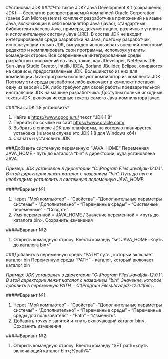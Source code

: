 #Установка JDK
####Что такое JDK?
Java Development Kit (сокращенно JDK) — бесплатно распространяемый компанией Oracle Corporation (ранее Sun Microsystems) комплект разработчика приложений на языке Java, включающий в себя компилятор Java (javac), стандартные библиотеки классов Java, примеры, документацию, различные утилиты и исполнительную систему Java (JRE). В состав JDK не входит интегрированная среда разработки на Java, поэтому разработчик, использующий только JDK, вынужден использовать внешний текстовый редактор и компилировать свои программы, используя утилиты командной строки.
Все современные интегрированные среды разработки приложений на Java, такие, как JDeveloper, NetBeans IDE, Sun Java Studio Creator, IntelliJ IDEA, Borland JBuilder, Eclipse, опираются на сервисы, предоставляемые JDK. Большинство из них для компиляции Java-программ используют компилятор из комплекта JDK. Поэтому эти среды разработки либо включают в комплект поставки одну из версий JDK, либо требуют для своей работы предварительной инсталляции JDK на машине разработчика.
Доступны полные исходные тексты JDK, включая исходные тексты самого Java-компилятора javac.

 
####Как JDK 1.8 установить?
1) Найти в https://www.google.ru/ текст “JDK 1.8“
2) Перейти по ссылке на сайт https://www.oracle.com/ 
3) Выбрать в списке JDK для платформы, на которую планируется установка ( в моем случае это JDK 1.8 для Windows x64) 
4) Скачать и установить JDK



###Добавить системную переменную “JAVA_HOME“
Переменная JAVA_HOME - путь до каталога “bin” в директории, куда установлена JAVA.  
 
*Пример: JDK установлен в директории “C:\Program Files\Java\jdk-12.0.1”. В этой директории лежит каталог с названием “bin“. Путь до него и необходимо установить в системную переменную JAVA_HOME.*

#####Вариант №1:

1) Через “Мой компьютер” - “Свойства” -”Дополнительные параметры системы” - “Дополнительно” - “Переменные среды” - “Системные переменные” - “Создать”. 
2) Имя переменной = JAVA_HOME / Значение переменной = <путь до каталога bin>. Сохранить изменения


 

#####Вариант №2: 
1) Открыть командную строку. Ввести команду “set JAVA_HOME=<путь до каталога bin>“


###Добавить в переменную среды “PATH“ путь , который включает каталог bin 
Переменную среды “PATH“ - каталог, который включает каталог bin 

*Пример: JDK установлен в директории “C:\Program Files\Java\jdk-12.0.1”. В этой директории лежит каталог с названием “bin“. Значение, которое добавить в переменную PATH = C:\Program Files\Java\jdk-12.0.1\bin\ .*

#####Вариант №1: 
1) Через “Мой компьютер” - “Свойства” -”Дополнительные параметры системы” - “Дополнительно” - “Переменные среды” - “Переменные среды для пользователя” - “Path” - “Изменить”. 
2) Добавить точку с запятой и <путь включающий каталог bin>. Сохранить изменения

#####Вариант №2: 
1) Открыть командную строку. Ввести команду “SET path=<путь включающий каталог bin>;%path%“